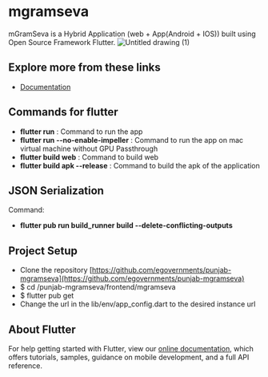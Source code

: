 # mgramseva

mGramSeva is a Hybrid Application (web + App(Android + IOS)) built using Open Source  Framework  Flutter.
![Untitled drawing (1)](https://user-images.githubusercontent.com/85437265/134897960-447a559e-b1f5-4362-abd2-861547c3eef2.png)

## Explore more from these links
- [Documentation](https://digit-discuss.atlassian.net/wiki/spaces/DD/pages/1916207133/mGramSeva+UI)

## Commands for flutter
- **flutter run** : Command to run the app 
- **flutter run --no-enable-impeller** : Command to run the app on mac virtual machine without GPU Passthrough
- **flutter build web** : Command to build web 
- **flutter build apk --release** : Command to build the apk of the application

## JSON Serialization
Command: 
- **flutter pub run build_runner build --delete-conflicting-outputs** 

## Project Setup
- Clone the repository [https://github.com/egovernments/punjab-mgramseva](https://github.com/egovernments/punjab-mgramseva)
- $ cd /punjab-mgramseva/frontend/mgramseva
- $ flutter pub get
- Change the url in the lib/env/app_config.dart to the desired instance url

## About Flutter
For help getting started with Flutter, view our
[online documentation](https://flutter.dev/docs), which offers tutorials,
samples, guidance on mobile development, and a full API reference.
